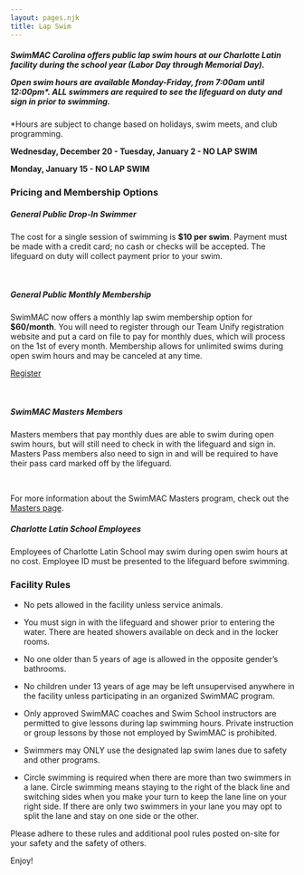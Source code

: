 ```yaml
---
layout: pages.njk
title: Lap Swim
---
```

<div class="card p-6 my-4" markdown="1">

<h5>
<p>SwimMAC Carolina offers public lap swim hours at our Charlotte Latin facility during the school year (Labor Day through Memorial Day).</p>

<p>Open swim hours are available Monday-Friday, from 7:00am until 12:00pm*. ALL swimmers are required to see the lifeguard on duty and sign in prior to swimming.</p>

</h5>

<div class="callout warning" markdown="1">
<div class="bg-gray-100 p-6 my-6 text-center" markdown="1">

\*Hours are subject to change based on holidays, swim meets, and club programming.

<b>Wednesday, December 20 - Tuesday, January 2 - NO LAP SWIM</b>

<b>Monday, January 15 - NO LAP SWIM</b>

</div>

</div>

</div>

<div class="card p-6 my-4" markdown="1">    

<h3>Pricing and Membership Options</h3>

<h5>General Public Drop-In Swimmer</h5>

<p>The cost for a single session of swimming is <b>$10 per swim</b>. Payment must be made with a credit card; no cash or checks will be accepted. The lifeguard on duty will collect payment prior to your swim.</p>

<br>

<h5>General Public Monthly Membership</h5>

<p>SwimMAC now offers a monthly lap swim membership option for <b>$60/month</b>. You will need to register through our Team Unify registration website and put a card on file to pay for monthly dues, which will process on the 1st of every month. Membership allows for unlimited swims during open swim hours and may be canceled at any time.</p>

<p><a class="button" href="https://www.gomotionapp.com/team/ncmac/page/team-registration?reg_id=85221" target="_blank" rel="noopener">Register</a></p>

<br>

<h5>SwimMAC Masters Members</h5>

<p>Masters members that pay monthly dues are able to swim during open swim hours, but will still need to check in with the lifeguard and sign in. Masters Pass members also need to sign in and will be required to have their pass card marked off by the lifeguard.</p>

<br>

<p>For more information about the SwimMAC Masters program, check out the <a href="https://www.swimmaccarolina.org/adult-programs/masters/">Masters page</a>.</p>

<h5>Charlotte Latin School Employees</h5>

<p>Employees of Charlotte Latin School may swim during open swim hours at no cost. Employee ID must be presented to the lifeguard before swimming.</p>

</div>

<div class="card p-6 my-4" markdown="1">
    <h3>Facility Rules</h3>

<ul>
    <p><li>No pets allowed in the facility unless service animals.</p>
    <p><li>You must sign in with the lifeguard and shower prior to entering the water. There are heated showers available on deck and in the locker rooms.</p>
    <p><li>No one older than 5 years of age is allowed in the opposite gender’s bathrooms.</p>
    <p><li>No children under 13 years of age may be left unsupervised anywhere in the facility unless participating in an organized SwimMAC program.</p>
    <p><li>Only approved SwimMAC coaches and Swim School instructors are permitted to give lessons during lap swimming hours. Private instruction or group lessons by those not employed by SwimMAC is prohibited.</p>
    <p><li>Swimmers may ONLY use the designated lap swim lanes due to safety and other programs.</p>
    <p><li>Circle swimming is required when there are more than two swimmers in a lane. Circle swimming means staying to the right of the black line and switching sides when you make your turn to keep the lane line on your right side. If there are only two swimmers in your lane you may opt to split the lane and stay on one side or the other.</p>

</ul>

<p>Please adhere to these rules and additional pool rules posted on-site for your safety and the safety of others.</p>
    <p>Enjoy!</p> 
</div>